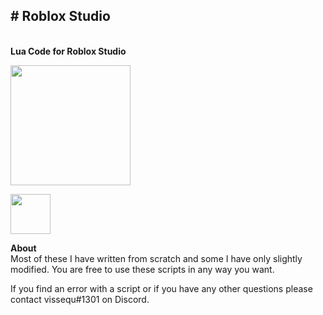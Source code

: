 <h2># Roblox Studio</h2><br>
<b>Lua Code for Roblox Studio</b>

<a href="https://vissequ.com" target="_blank"><img src="https://vissequ.com/images/vissequ_studios_logo.png" height="192" width="192"></img></a>

<a href="https://discord.com/invite/Y39axAq" target="_blank"><img src="https://vissequ.com/images/discord.png" height="64" width="64"></img></a>

<b>About</b><br>
Most of these I have written from scratch and some I have only slightly modified. You are free to use these scripts in any way you want.

If you find an error with a script or if you have any other questions please contact vissequ#1301 on Discord.
